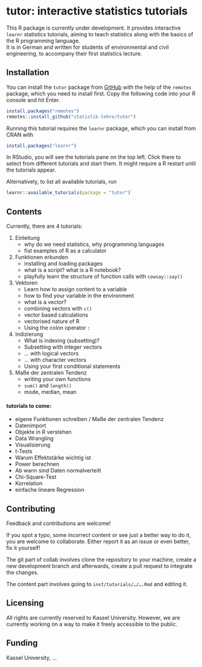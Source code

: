
<!-- README.md is generated from README.Rmd. Please edit that file -->

# tutor: interactive statistics tutorials

<!-- badges: start -->
<!-- badges: end -->

This R package is currently under development. It provides interactive
`learnr` statistics tutorials, aiming to teach statistics along with the
basics of the R programming language.  
It is in German and written for students of environmental and civil
engineering, to accompany their first statistics lecture.

## Installation

You can install the `tutor` package from [GitHub](https://github.com/)
with the help of the `remotes` package, which you need to install first.
Copy the following code into your R console and hit Enter.

``` r
install.packages("remotes")
remotes::install_github("statistik-lehre/tutor")
```

Running this tutorial requires the `learnr` package, which you can
install from CRAN with

``` r
install.packages("learnr")
```

In RStudio, you will see the tutorials pane on the top left. Click there
to select from different tutorials and start them. It might require a R
restart until the tutorials appear.

Alternatively, to list all available tutorials, run

``` r
learnr::available_tutorials(package = "tutor")`
```

## Contents

Currently, there are 4 tutorials:

1.  Einleitung
    -   why do we need statistics, why programming languages
    -   fist examples of R as a calculator
2.  Funktionen erkunden
    -   installing and loading packages
    -   what is a script? what is a R notebook?
    -   playfully learn the structure of function calls with
        `cowsay::say()`
3.  Vektoren
    -   Learn how to assign content to a variable
    -   how to find your variable in the environment
    -   what is a vector?
    -   combining vectors with `c()`
    -   vector based calculations
    -   vectorised nature of R
    -   Using the colon operator `:`
4.  Indizierung
    -   What is indexing (subsetting)?
    -   Subsetting with integer vectors
    -   … with logical vectors
    -   … with character vectors
    -   Using your first conditional statements
5.  Maße der zentralen Tendenz
    -   writing your own functions
    -   `sum()` and `length()`
    -   mode, median, mean

#### tutorials to come:

-   eigene Funktionen schreiben / Maße der zentralen Tendenz
-   Datenimport
-   Objekte in R verstehen
-   Data Wrangling
-   Visualisierung
-   t-Tests
-   Warum Effektstärke wichtig ist
-   Power berechnen
-   Ab wann sind Daten normalverteilt
-   Chi-Square-Test
-   Korrelation
-   einfache lineare Regression

## Contributing

Feedback and contributions are welcome!

If you spot a typo, some incorrect content or see just a better way to
do it, you are welcome to collaborate. Either report it as an issue or
even better, fix it yourself!

The git part of collab involves clone the repository to your machine,
create a new development branch and afterwards, create a pull request to
integrate the changes.

The content part involves going to `inst/tutorials/…/….Rmd` and editing
it.

## Licensing

All rights are currently reserved to Kassel University. However, we are
currently working on a way to make it freely accessible to the public.

## Funding

Kassel University, …
